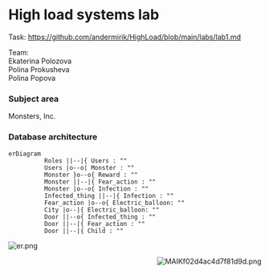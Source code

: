 # High load systems lab

Task: https://github.com/andermirik/HighLoad/blob/main/labs/lab1.md 

Team: <br>
Ekaterina Polozova <br>
Polina Prokusheva <br>
Polina Popova <br>

### Subject area
Monsters, Inc. 
### Database architecture
```mermaid
erDiagram
          Roles ||--|{ Users : ""
          Users |o--o| Monster : ""
          Monster }o--o{ Reward : ""
          Monster ||--|{ Fear_action : ""
          Monster |o--o{ Infection : ""        
          Infected_thing ||--|{ Infection : ""
          Fear_action |o--o{ Electric_balloon: ""
          City |o--|{ Electric_balloon: ""
          Door ||--o{ Infected_thing : ""    
          Door ||--|{ Fear_action : ""
          Door ||--|{ Child : ""

```
![er.png](https://im.wampi.ru/2022/10/01/er.png)
<div align="right">
  <img src="https://im.wampi.ru/2022/10/01/MAIKf02d4ac4d7f81d9d.png" alt="MAIKf02d4ac4d7f81d9d.png" border="0">
</div>
